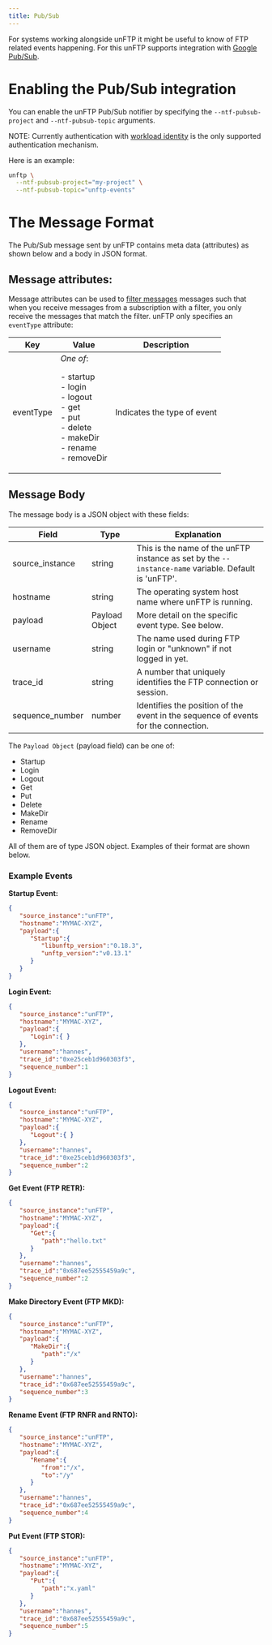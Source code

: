 ```yaml
---
title: Pub/Sub
---
```


For systems working alongside unFTP it might be useful to know of FTP related events happening. For this unFTP supports
integration with [Google Pub/Sub](https://cloud.google.com/pubsub).

# Enabling the Pub/Sub integration

You can enable the unFTP Pub/Sub notifier by specifying the `--ntf-pubsub-project` and `--ntf-pubsub-topic` arguments. 

NOTE: Currently authentication with [workload identity](https://cloud.google.com/kubernetes-engine/docs/how-to/workload-identity) is the 
only supported authentication mechanism.

Here is an example:

```sh
unftp \
  --ntf-pubsub-project="my-project" \
  --ntf-pubsub-topic="unftp-events"
```

# The Message Format

The Pub/Sub message sent by unFTP contains meta data (attributes) as shown below and a body in JSON format.

## Message attributes:

Message attributes can be used to [filter messages](https://cloud.google.com/pubsub/docs/filtering) messages such that
when you receive messages from a subscription with a filter, you only receive the messages that match the filter. unFTP
only specifies an `eventType` attribute:

Key              | Value  | Description |
-----------------|--------|-----|
eventType        | _One of_: <p/>- startup <br/> - login <br/>- logout <br/>- get <br/>- put <br/>- delete <br/>- makeDir <br/>- rename <br/>- removeDir | Indicates the type of event |

## Message Body

The message body is a JSON object with these fields:

| Field           | Type           | Explanation                                                                                          |
|-----------------|----------------|------------------------------------------------------------------------------------------------------|
| source_instance | string         | This is the name of the unFTP instance as set by the `--instance-name` variable. Default is 'unFTP'. |
| hostname        | string         | The operating system host name where unFTP is running.                                               |
| payload         | Payload Object | More detail on the specific event type. See below.                                                   |
| username        | string         | The name used during FTP login or "unknown" if not logged in yet.                                    |
| trace_id        | string         | A number that uniquely identifies the FTP connection or session.                                     |
| sequence_number | number         | Identifies the position of the event in the sequence of events for the connection.                   |

The `Payload Object` (payload field) can be one of:

- Startup
- Login
- Logout
- Get
- Put
- Delete
- MakeDir
- Rename
- RemoveDir

All of them are of type JSON object. Examples of their format are shown below.

### Example Events

**Startup Event:**

```json
{
   "source_instance":"unFTP",
   "hostname":"MYMAC-XYZ",
   "payload":{
      "Startup":{
         "libunftp_version":"0.18.3",
         "unftp_version":"v0.13.1"
      }
   }
}
```

**Login Event:**

```json
{
   "source_instance":"unFTP",
   "hostname":"MYMAC-XYZ",
   "payload":{
      "Login":{ }
   },
   "username":"hannes",
   "trace_id":"0xe25ceb1d960303f3",
   "sequence_number":1
}
```

**Logout Event:**

```json
{
   "source_instance":"unFTP",
   "hostname":"MYMAC-XYZ",
   "payload":{
      "Logout":{ }
   },
   "username":"hannes",
   "trace_id":"0xe25ceb1d960303f3",
   "sequence_number":2
}
```

**Get Event (FTP RETR):**

```json
{
   "source_instance":"unFTP",
   "hostname":"MYMAC-XYZ",
   "payload":{
      "Get":{
         "path":"hello.txt"
      }
   },
   "username":"hannes",
   "trace_id":"0x687ee52555459a9c",
   "sequence_number":2
}
```

**Make Directory Event (FTP MKD):**

```json
{
   "source_instance":"unFTP",
   "hostname":"MYMAC-XYZ",
   "payload":{
      "MakeDir":{
         "path":"/x"
      }
   },
   "username":"hannes",
   "trace_id":"0x687ee52555459a9c",
   "sequence_number":3
}
```

**Rename Event (FTP RNFR and RNTO):**

```json
{
   "source_instance":"unFTP",
   "hostname":"MYMAC-XYZ",
   "payload":{
      "Rename":{
         "from":"/x",
         "to":"/y"
      }
   },
   "username":"hannes",
   "trace_id":"0x687ee52555459a9c",
   "sequence_number":4
}
```

**Put Event (FTP STOR):**

```json
{
   "source_instance":"unFTP",
   "hostname":"MYMAC-XYZ",
   "payload":{
      "Put":{
         "path":"x.yaml"
      }
   },
   "username":"hannes",
   "trace_id":"0x687ee52555459a9c",
   "sequence_number":5
}
```
